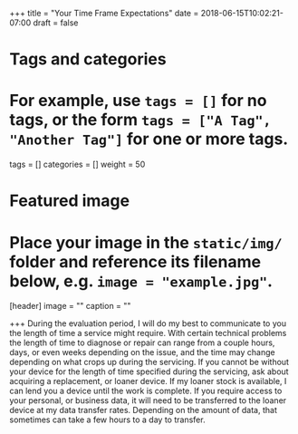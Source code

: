 +++
title = "Your Time Frame Expectations"
date = 2018-06-15T10:02:21-07:00
draft = false

# Tags and categories
# For example, use `tags = []` for no tags, or the form `tags = ["A Tag", "Another Tag"]` for one or more tags.
tags = []
categories = []
weight = 50
# Featured image
# Place your image in the `static/img/` folder and reference its filename below, e.g. `image = "example.jpg"`.
[header]
image = ""
caption = ""

+++
During the evaluation period, I will do my best to communicate to you the length of time a service might require. With certain technical problems the length of time to diagnose or repair can range from a couple hours, days, or even weeks depending on the issue, and the time may change depending on what crops up during the servicing. If you cannot be without your device for the length of time specified during the servicing, ask about acquiring a replacement,  or loaner device. If my loaner stock is available, I can lend you a device until the work is complete. If you require access to your personal, or business data, it will need to be transferred to the loaner device at my data transfer rates. Depending on the amount of data, that sometimes can take a few hours to a day to transfer.
